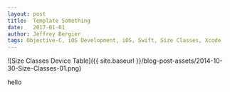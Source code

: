 ```yaml
---
layout: post
title:  Template Something
date:   2017-01-01
author: Jeffrey Bergier
tags: Objective-C, iOS Development, iOS, Swift, Size Classes, Xcode
---
```


![Size Classes Device Table]({{ site.baseurl }}/blog-post-assets/2014-10-30-Size-Classes-01.png)

hello
